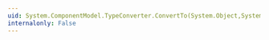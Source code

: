 ```yaml
---
uid: System.ComponentModel.TypeConverter.ConvertTo(System.Object,System.Type)
internalonly: False
---
```

